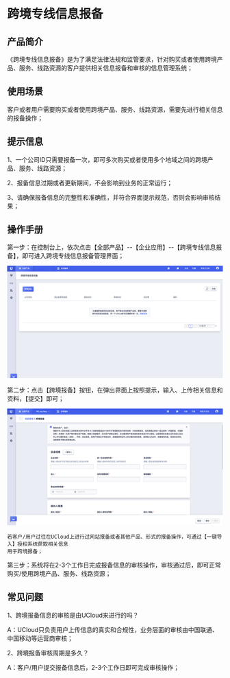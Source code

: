 <!--一下子提供一种思路，欢迎大家发挥 -->

# 跨境专线信息报备

## 产品简介

《跨境专线信息报备》是为了满足法律法规和监管要求，针对购买或者使用跨境产品、服务、线路资源的客户提供相关信息报备和审核的信息管理系统；



## 使用场景

客户或者用户需要购买或者使用跨境产品、服务、线路资源，需要先进行相关信息的报备操作；



## 提示信息

1、一个公司ID只需要报备一次，即可多次购买或者使用多个地域之间的跨境产品、服务、线路资源；

2、报备信息过期或者更新期间，不会影响到业务的正常运行；

3、请确保报备信息的完整性和准确性，并符合界面提示规范，否则会影响审核结果；



## 操作手册

第一步：在控制台上，依次点击【全部产品】--【企业应用】--【跨境专线信息报备】，即可进入跨境专线信息报备管理界面；

![跨境申请1](images/跨境申请1.png)



第二步：点击【跨境报备】按钮，在弹出界面上按照提示，输入、上传相关信息和资料，【提交】即可；

![跨境申请2](images/跨境申请2.png)

```
若客户/用户过往在UCloud上进行过网站报备或者其他产品、形式的报备操作，可通过【一键导入】授权系统获取相关信息
用于跨境报备；
```



第三步：系统将在2-3个工作日完成报备信息的审核操作，审核通过后，即可正常购买/使用跨境产品、服务、线路资源；



## 常见问题

1、跨境报备信息的审核是由UCloud来进行的吗？

A：UCloud只负责用户上传信息的真实和合规性，业务层面的审核由中国联通、中国移动等运营商审核；

2、跨境报备审核周期是多久？

A：客户/用户提交报备信息后，2-3个工作日即可完成审核操作；
